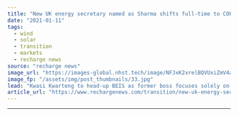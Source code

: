 ```yaml
---
title: "New UK energy secretary named as Sharma shifts full-time to COP26"
date: "2021-01-11"
tags: 
  - wind
  - solar
  - transition
  - markets
  - recharge news
source: "recharge news"
image_url: "https://images-global.nhst.tech/image/NFJxK2xrelBQVUxiZmV4aFk3bktnNU1kcXYvTW41KzhNUmdselhhQkwxTT0=/nhst/binary/09d4c5c69e3808552655ce495ba5f4de"
image_fp: "/assets/img/post_thumbnails/33.jpg"
lead: "Kwasi Kwarteng to head-up BEIS as former boss focuses solely on November climate summit"
article_url: "https://www.rechargenews.com/transition/new-uk-energy-secretary-named-as-sharma-shifts-full-time-to-cop26/2-1-942008"
---
```


---

